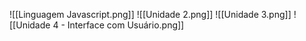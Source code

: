 ![[Linguagem Javascript.png]]
![[Unidade 2.png]]
![[Unidade 3.png]]
![[Unidade 4 - Interface com Usuário.png]]